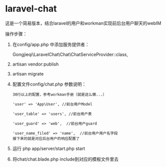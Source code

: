 # laravel-chat
这是一个简易版本，结合laravel的用户和workman实现前后台用户聊天的webIM

操作步骤：
1. 在config/app.php 中添加服务提供者：

    Gongjieqi\LaravelChat\Chat\ChatServiceProvider::class,
    
2. artisan vendor:publish
3. artisan migrate
4. 配置文件config/chat.php
   参数说明：
       
       30行以上的配置，参考workman手册（就是这么懒...）
       
       'user' => 'App\User', //前台用户Model
       
       'user_table' => 'users', //前台用户表
   
       'user_guard' => 'web',  //前台用户guard
   
       'user_name_filed' => 'name',  //前台用户用户名字段
       接下来的就是对应后台用户的响应配置了
       
5. 运行 php app/server/start.php start

6. 将chat/chat.blade.php include到对应的模板文件里去